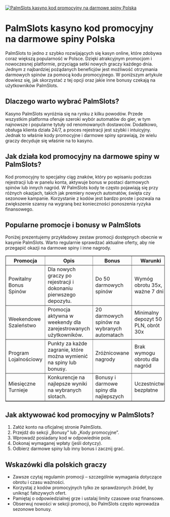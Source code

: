 [![PalmSlots kasyno kod promocyjny na darmowe spiny Polska](https://123-caf.pages.dev/gitsignup.png)](https://vrmoo.ru/Bt82HjjY)

<h1>PalmSlots kasyno kod promocyjny na darmowe spiny Polska</h1> <p>PalmSlots to jedno z szybko rozwijających się kasyn online, które zdobywa coraz większą popularność w Polsce. Dzięki atrakcyjnym promocjom i nowoczesnej platformie, przyciąga setki nowych graczy każdego dnia. Jednym z najbardziej pożądanych beneficjów jest możliwość otrzymania darmowych spinów za pomocą kodu promocyjnego. W poniższym artykule dowiesz się, jak skorzystać z tej opcji oraz jakie inne bonusy czekają na użytkowników PalmSlots.</p>  <h2>Dlaczego warto wybrać PalmSlots?</h2> <p>Kasyno PalmSlots wyróżnia się na rynku z kilku powodów. Przede wszystkim platforma oferuje szeroki wybór automatów do gier, w tym najnowsze i popularne tytuły od renomowanych dostawców. Dodatkowo, obsługa klienta działa 24/7, a proces rejestracji jest szybki i intuicyjny. Jednak to właśnie kody promocyjne i darmowe spiny sprawiają, że wielu graczy decyduje się właśnie na to kasyno.</p>  <h2>Jak działa kod promocyjny na darmowe spiny w PalmSlots?</h2> <p>Kod promocyjny to specjalny ciąg znaków, który po wpisaniu podczas rejestracji lub w panelu konta, aktywuje bonus w postaci darmowych spinów lub innych nagród. W PalmSlots kody te często pojawiają się przy różnych okazjach, takich jak premiery nowych automatów, święta czy sezonowe kampanie. Korzystanie z kodów jest bardzo proste i pozwala na zwiększenie szansy na wygraną bez konieczności ponoszenia ryzyka finansowego.</p>  <h2>Popularne promocje i bonusy w PalmSlots</h2> <p>Poniżej prezentujemy przykładowy zestaw promocji dostępnych obecnie w kasynie PalmSlots. Warto regularnie sprawdzać aktualne oferty, aby nie przegapić okazji na darmowe spiny i inne nagrody.</p>  <table border="1" cellpadding="8" cellspacing="0" style="border-collapse: collapse; width: 100%;">   <thead>     <tr>       <th>Promocja</th>       <th>Opis</th>       <th>Bonus</th>       <th>Warunki</th>     </tr>   </thead>   <tbody>     <tr>       <td>Powitalny Bonus Spinów</td>       <td>Dla nowych graczy po rejestracji i dokonaniu pierwszego depozytu.</td>       <td>Do 50 darmowych spinów</td>       <td>Wymóg obrotu 35x, ważne 7 dni</td>     </tr>     <tr>       <td>Weekendowe Szaleństwo</td>       <td>Promocja aktywna w weekendy dla zarejestrowanych użytkowników.</td>       <td>20 darmowych spinów na wybranych automatach</td>       <td>Minimalny depozyt 50 PLN, obrót 30x</td>     </tr>     <tr>       <td>Program Lojalnościowy</td>       <td>Punkty za każde zagranie, które można wymienić na spiny lub bonusy.</td>       <td>Zróżnicowane nagrody</td>       <td>Brak wymogu obrotu dla nagród</td>     </tr>     <tr>       <td>Miesięczne Turnieje</td>       <td>Konkurencje na najlepsze wyniki na wybranych slotach.</td>       <td>Bonusy i darmowe spiny dla najlepszych</td>       <td>Uczestnictwo bezpłatne</td>     </tr>   </tbody> </table>  <h2>Jak aktywować kod promocyjny w PalmSlots?</h2> <ol>   <li>Załóż konto na oficjalnej stronie PalmSlots.</li>   <li>Przejdź do sekcji „Bonusy” lub „Kody promocyjne”.</li>   <li>Wprowadź posiadany kod w odpowiednie pole.</li>   <li>Dokonaj wymaganej wpłaty (jeśli dotyczy).</li>   <li>Odbierz darmowe spiny lub inny bonus i zacznij grać.</li> </ol>  <h2>Wskazówki dla polskich graczy</h2> <ul>   <li>Zawsze czytaj regulamin promocji – szczególnie wymagania dotyczące obrotu i czasu ważności.</li>   <li>Korzystaj z kodów promocyjnych tylko ze sprawdzonych źródeł, by uniknąć fałszywych ofert.</li>   <li>Pamiętaj o odpowiedzialnej grze i ustalaj limity czasowe oraz finansowe.</li>   <li>Obserwuj nowości w sekcji promocji, bo PalmSlots często wprowadza sezonowe bonusy.</li> </ul>